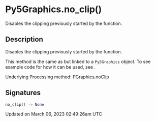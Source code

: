 # Py5Graphics.no_clip()

Disables the clipping previously started by the [](py5graphics_clip) function.

## Description

Disables the clipping previously started by the [](py5graphics_clip) function.

This method is the same as [](sketch_no_clip) but linked to a `Py5Graphics` object. To see example code for how it can be used, see [](sketch_no_clip).

Underlying Processing method: PGraphics.noClip

## Signatures

```python
no_clip() -> None
```

Updated on March 06, 2023 02:49:26am UTC
